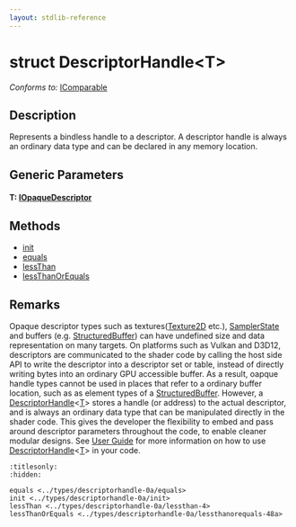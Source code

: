 ```yaml
---
layout: stdlib-reference
---
```


# struct DescriptorHandle\<T\>

*Conforms to:* [IComparable](../../interfaces/icomparable-01/index.html)

## Description

Represents a bindless handle to a descriptor. A descriptor handle is always an ordinary data type and can be
declared in any memory location.

## Generic Parameters

####  <a id="typeparam-T"></a>T: [IOpaqueDescriptor](../../interfaces/iopaquedescriptor-017/index.html)

## Methods

* [init](init.html)
* [equals](equals.html)
* [lessThan](lessthan-4.html)
* [lessThanOrEquals](lessthanorequals-48a.html)

## Remarks

Opaque descriptor types such as textures(<span class='code'><a href="../texture2d-08.html" class="code_type">Texture2D</a></span> etc.), <span class='code'><a href="../samplerstate-07/index.html" class="code_type">SamplerState</a></span> and buffers (e.g. <span class='code'><a href="../structuredbuffer-0a/index.html" class="code_type">StructuredBuffer</a></span>)
can have undefined size and data representation on many targets. On platforms such as Vulkan and D3D12, descriptors are
communicated to the shader code by calling the host side API to write the descriptor into a descriptor set or table, instead
of directly writing bytes into an ordinary GPU accessible buffer. As a result, oapque handle types cannot be used in places
that refer to a ordinary buffer location, such as as element types of a <span class='code'><a href="../structuredbuffer-0a/index.html" class="code_type">StructuredBuffer</a></span>.
However, a <span class='code'><a href="index.html" class="code_type">DescriptorHandle</a>&lt;<a href="index.html#typeparam-T" class="code_type">T</a>&gt;</span> stores a handle (or address) to the actual descriptor, and is always an ordinary data type
that can be manipulated directly in the shader code. This gives the developer the flexibility to embed and pass around descriptor
parameters throughout the code, to enable cleaner modular designs.
See [User Guide](https://shader-slang.com/slang/user-guide/convenience-features.html#descriptorhandle-for-bindless-descriptor-access)
for more information on how to use <span class='code'><a href="index.html" class="code_type">DescriptorHandle</a>&lt;<a href="index.html#typeparam-T" class="code_type">T</a>&gt;</span> in your code.



```{toctree}
:titlesonly:
:hidden:

equals <../types/descriptorhandle-0a/equals>
init <../types/descriptorhandle-0a/init>
lessThan <../types/descriptorhandle-0a/lessthan-4>
lessThanOrEquals <../types/descriptorhandle-0a/lessthanorequals-48a>
```
